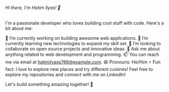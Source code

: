 ###### Hi there, I'm Hatim Ilyas! 👋
I'm a passionate developer who loves building cool stuff with code. Here's a bit about me:

🔭 I’m currently working on building awesome web applications.
🌱 I’m currently learning new technologies to expand my skill set.
👯 I’m looking to collaborate on open source projects and innovative ideas.
💬 Ask me about anything related to web development and programming.
📫 You can reach me via email at hatimilyass766@example.com.
😄 Pronouns: He/Him
⚡ Fun fact: I love to explore new places and try different cuisines!
Feel free to explore my repositories and connect with me on LinkedIn!

Let's build something amazing together! 🚀
